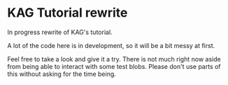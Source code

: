 # KAG Tutorial rewrite
In progress rewrite of KAG's tutorial.

A lot of the code here is in development, so it will be a bit messy at first.

Feel free to take a look and give it a try. There is not much right now aside from being able to interact with some test blobs.
Please don't use parts of this without asking for the time being.
